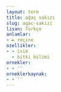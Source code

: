 ```yaml
---
layout: term
title: ağaç sakızı
slug: agac-sakizi
lisan: Türkçe
anlamlar:
- ► reçine
ozellikler:
- - isim
  - bitki bilimi
ornekler:
- - ''
orneklerkaynak:
- - ''
---
```

